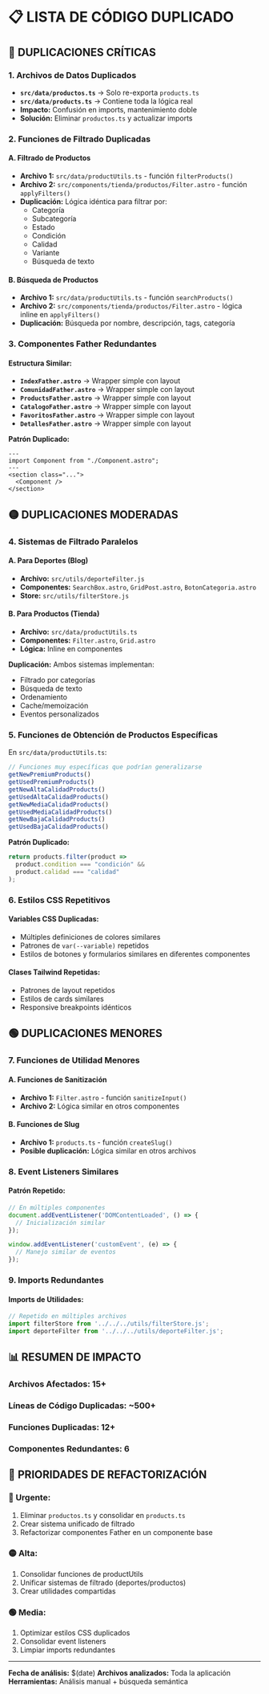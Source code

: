 # 📋 LISTA DE CÓDIGO DUPLICADO

## 🔴 DUPLICACIONES CRÍTICAS

### 1. **Archivos de Datos Duplicados**
- **`src/data/productos.ts`** → Solo re-exporta `products.ts`
- **`src/data/products.ts`** → Contiene toda la lógica real
- **Impacto:** Confusión en imports, mantenimiento doble
- **Solución:** Eliminar `productos.ts` y actualizar imports

### 2. **Funciones de Filtrado Duplicadas**

#### A. Filtrado de Productos
- **Archivo 1:** `src/data/productUtils.ts` - función `filterProducts()`
- **Archivo 2:** `src/components/tienda/productos/Filter.astro` - función `applyFilters()`
- **Duplicación:** Lógica idéntica para filtrar por:
  - Categoría
  - Subcategoría
  - Estado
  - Condición
  - Calidad
  - Variante
  - Búsqueda de texto

#### B. Búsqueda de Productos
- **Archivo 1:** `src/data/productUtils.ts` - función `searchProducts()`
- **Archivo 2:** `src/components/tienda/productos/Filter.astro` - lógica inline en `applyFilters()`
- **Duplicación:** Búsqueda por nombre, descripción, tags, categoría

### 3. **Componentes Father Redundantes**

#### Estructura Similar:
- **`IndexFather.astro`** → Wrapper simple con layout
- **`ComunidadFather.astro`** → Wrapper simple con layout
- **`ProductsFather.astro`** → Wrapper simple con layout
- **`CatalogoFather.astro`** → Wrapper simple con layout
- **`FavoritosFather.astro`** → Wrapper simple con layout
- **`DetallesFather.astro`** → Wrapper simple con layout

**Patrón Duplicado:**
```astro
---
import Component from "./Component.astro";
---
<section class="...">
  <Component />
</section>
```

## 🟡 DUPLICACIONES MODERADAS

### 4. **Sistemas de Filtrado Paralelos**

#### A. Para Deportes (Blog)
- **Archivo:** `src/utils/deporteFilter.js`
- **Componentes:** `SearchBox.astro`, `GridPost.astro`, `BotonCategoria.astro`
- **Store:** `src/utils/filterStore.js`

#### B. Para Productos (Tienda)
- **Archivo:** `src/data/productUtils.ts`
- **Componentes:** `Filter.astro`, `Grid.astro`
- **Lógica:** Inline en componentes

**Duplicación:** Ambos sistemas implementan:
- Filtrado por categorías
- Búsqueda de texto
- Ordenamiento
- Cache/memoización
- Eventos personalizados

### 5. **Funciones de Obtención de Productos Específicas**

En `src/data/productUtils.ts`:
```typescript
// Funciones muy específicas que podrían generalizarse
getNewPremiumProducts()
getUsedPremiumProducts()
getNewAltaCalidadProducts()
getUsedAltaCalidadProducts()
getNewMediaCalidadProducts()
getUsedMediaCalidadProducts()
getNewBajaCalidadProducts()
getUsedBajaCalidadProducts()
```

**Patrón Duplicado:**
```typescript
return products.filter(product => 
  product.condition === "condición" && 
  product.calidad === "calidad"
);
```

### 6. **Estilos CSS Repetitivos**

#### Variables CSS Duplicadas:
- Múltiples definiciones de colores similares
- Patrones de `var(--variable)` repetidos
- Estilos de botones y formularios similares en diferentes componentes

#### Clases Tailwind Repetidas:
- Patrones de layout repetidos
- Estilos de cards similares
- Responsive breakpoints idénticos

## 🟢 DUPLICACIONES MENORES

### 7. **Funciones de Utilidad Menores**

#### A. Funciones de Sanitización
- **Archivo 1:** `Filter.astro` - función `sanitizeInput()`
- **Archivo 2:** Lógica similar en otros componentes

#### B. Funciones de Slug
- **Archivo 1:** `products.ts` - función `createSlug()`
- **Posible duplicación:** Lógica similar en otros archivos

### 8. **Event Listeners Similares**

#### Patrón Repetido:
```javascript
// En múltiples componentes
document.addEventListener('DOMContentLoaded', () => {
  // Inicialización similar
});

window.addEventListener('customEvent', (e) => {
  // Manejo similar de eventos
});
```

### 9. **Imports Redundantes**

#### Imports de Utilidades:
```javascript
// Repetido en múltiples archivos
import filterStore from '../../../utils/filterStore.js';
import deporteFilter from '../../../utils/deporteFilter.js';
```

## 📊 RESUMEN DE IMPACTO

### **Archivos Afectados:** 15+
### **Líneas de Código Duplicadas:** ~500+
### **Funciones Duplicadas:** 12+
### **Componentes Redundantes:** 6

## 🎯 PRIORIDADES DE REFACTORIZACIÓN

### **🔴 Urgente:**
1. Eliminar `productos.ts` y consolidar en `products.ts`
2. Crear sistema unificado de filtrado
3. Refactorizar componentes Father en un componente base

### **🟡 Alta:**
1. Consolidar funciones de productUtils
2. Unificar sistemas de filtrado (deportes/productos)
3. Crear utilidades compartidas

### **🟢 Media:**
1. Optimizar estilos CSS duplicados
2. Consolidar event listeners
3. Limpiar imports redundantes

---

**Fecha de análisis:** $(date)
**Archivos analizados:** Toda la aplicación
**Herramientas:** Análisis manual + búsqueda semántica